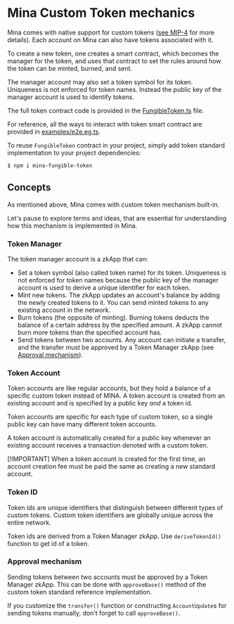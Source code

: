 # Mina Custom Token mechanics

Mina comes with native support for custom tokens ([see MIP-4](https://github.com/MinaProtocol/MIPs/blob/main/MIPS/mip-zkapps.md#token-mechanics) for more details). Each account on Mina can also have tokens associated with it.

To create a new token, one creates a smart contract, which becomes the manager for the token, and uses that contract to set the rules around how the token can be minted, burned, and sent.

The manager account may also set a token symbol for its token. Uniqueness is not enforced for token names. Instead the public key of the manager account is used to identify tokens.

The full token contract code is provided in the [FungibleToken.ts](https://github.com/MinaFoundation/mina-fungible-token/blob/main/FungibleToken.ts) file.

For reference, all the ways to interact with token smart contract are provided in [examples/e2e.eg.ts](https://github.com/MinaFoundation/mina-fungible-token/blob/main/examples/e2e.eg.ts).

To reuse `FungibleToken` contract in your project, simply add token standard implementation to your project dependencies:

```sh
$ npm i mina-fungible-token
```

## Concepts

As mentioned above, Mina comes with custom token mechanism built-in.

Let's pause to explore terms and ideas, that are essential for understanding how this mechanism is implemented in Mina.

### Token Manager

The token manager account is a zkApp that can:

- Set a token symbol (also called token name) for its token. Uniqueness is not enforced for token names because the public key of the manager account is used to derive a unique identifier for each token.
- Mint new tokens. The zkApp updates an account's balance by adding the newly created tokens to it. You can send minted tokens to any existing account in the network.
- Burn tokens (the opposite of minting). Burning tokens deducts the balance of a certain address by the specified amount. A zkApp cannot burn more tokens than the specified account has.
- Send tokens between two accounts. Any account can initiate a transfer, and the transfer must be approved by a Token Manager zkApp (see [Approval mechanism](#approval-mechanism)).

### Token Account

Token accounts are like regular accounts, but they hold a balance of a specific custom token instead of MINA. A token account is created from an existing account and is specified by a public key _and_ a token id. 

Token accounts are specific for each type of custom token, so a single public key can have many different token accounts.

A token account is automatically created for a public key whenever an existing account receives a transaction denoted with a custom token. 

[!IMPORTANT]
When a token account is created for the first time, an account creation fee must be paid the same as creating a new standard account.

### Token ID

Token ids are unique identifiers that distinguish between different types of custom tokens. Custom token identifiers are globally unique across the entire network.

Token ids are derived from a Token Manager zkApp. Use `deriveTokenId()` function to get id of a token.

### Approval mechanism

Sending tokens between two accounts must be approved by a Token Manager zkApp. This can be done with `approveBase()` method of the custom token standard reference implementation. 

If you customize the `transfer()` function or constructing `AccountUpdate`s for sending tokens manually, don't forget to call `approveBase()`.

